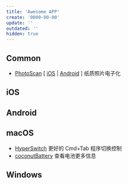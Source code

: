 ```yaml
---
title: 'Awesome APP'
create: '0000-00-00'
update: ''
outdated: ''
hidden: true
---
```


## Common

- [PhotoScan](https://www.google.com/photos/scan/) [ [iOS](https://itunes.apple.com/app/apple-store/id1165525994?pt=9008&ct=landing&mt=8) | [Android](https://play.google.com/store/apps/details?id=com.google.android.apps.photos.scanner&referrer=utm_source%3Dlanding) ] 纸质照片电子化

## iOS

## Android

## macOS

- [HyperSwitch](https://bahoom.com/hyperswitch/) 更好的 Cmd+Tab 程序切换控制
- [coconutBattery](https://www.coconut-flavour.com/coconutbattery/index.html) 查看电池更多信息

## Windows
